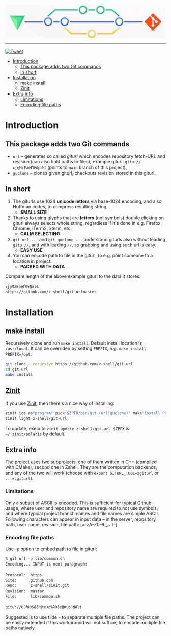 <p align="center">
<a href="https://github.com/z-shell/git-url">
<img src="https://github.com/z-shell/git-url/raw/images/z-git-url.png"/>
</a>
</p>

---

[![Tweet](https://img.shields.io/twitter/url/http/shields.io.svg?style=social)](https://twitter.com/intent/tweet?text=Z-shell%20-%20ZINIT%20plugin%20git-url&url=https://github.com/z-shell/git-url&hashtags=zsh,zinit,plugin,z-shell)

<!-- START doctoc generated TOC please keep comment here to allow auto update -->
<!-- DON'T EDIT THIS SECTION, INSTEAD RE-RUN doctoc TO UPDATE -->

- [Introduction](#introduction)
  - [This package adds two Git commands](#this-package-adds-two-git-commands)
  - [In short](#in-short)
- [Installation](#installation)
  - [make install](#make-install)
  - [Zinit](#zinit)
- [Extra info](#extra-info)
  - [Limitations](#limitations)
  - [Encoding file paths](#encoding-file-paths)

<!-- END doctoc generated TOC please keep comment here to allow auto update -->

# Introduction

## This package adds two Git commands

- `url` – generates so called _giturl_ which encodes repository fetch-URL and revision
  (can also hold paths to files); example giturl: `gitu://ҝjȩMżEäḝЃȣϟṈӛŀї` (points to `main` branch of this project),
- `guclone` – clones given giturl, checkouts revision stored in this giturl.

## In short

1. The giturls use 1024 **unicode letters** via base-1024 encoding, and also Huffman codes, to compress resulting string.
   - **SMALL SIZE**
2. Thanks to using glyphs that are **letters** (not symbols) double clicking on giturl always selects whole string, regardless if it's done in e.g. Firefox, Chrome, iTerm2, xterm, etc.
   - **CALM SELECTING**
3. `git url ...` and `git guclone ...` understand giturls also without leading `gitu://`, and with leading `//`, so grabbing and using such url is easy.
   - **EASY USE**
4. You can encode path to file in the giturl, to e.g. point someone to a location in project.
   - **PACKED WITH DATA**

Compare length of the above example giturl to the data it stores:

```zsh
ҝjȩMżEäḝЃȣϟṈӛŀї
https://github.com/z-shell/git-urlmaster
```

# Installation

## make install

Recursively clone and run `make install`. Default install location is `/usr/local`. It can be overriden by setting `PREFIX`, e.g. `make install PREFIX=/opt`.

```zsh
git clone --recursive https://github.com/z-shell/git-url
cd git-url
make install
```

## [Zinit](https://github.com/z-shell/zinit)

If you use [Zinit](https://github.com/z-shell/zinit), then there's a nice way of installing:

```zsh
zinit ice as"program" pick"$ZPFX/bin/git-(url|guclone)" make"install PREFIX=$ZPFX"
zinit light z-shell/git-url
```

To update, execute `zinit update z-shell/git-url`. `$ZPFX` is `~/.zinit/polaris` by default.

## Extra info

The project uses two subprojects, one of them written in C++ (compiled with CMake), second one in Zshell.
They are the computation backends, and any of the two will work (choose with `export GITURL_TOOL=zgiturl` or `...=cgiturl`).

### Limitations

Only a subset of ASCII is encoded. This is sufficient for typical Github usage, where user and
repository name are required to not use symbols, and where typical project branch names and
file names are simple ASCII. Following characters can appear in input data – in the server,
repository path, user name, revision, file path: [a-zA-Z0-9._~:/-].

### Encoding file paths

Use `-p` option to embed path to file in giturl:

```zsh
% git url -p lib/common.sh
Encoding... INPUT is next paragraph:

Protocol:  https
Site:      github.com
Repo:      z-shell/zinit.git
Revision:  master
File:      lib/common.sh

gitu://ŬϽẝá0ȘéőϞȳƾǱϠѝŌěcḆΚṳȣϟṈӛŀї
```

Suggested is to use tilde `~` to separate multiple file paths. The project can be easily
extended if this workaround will not suffice, to encode multiple file paths natively.
